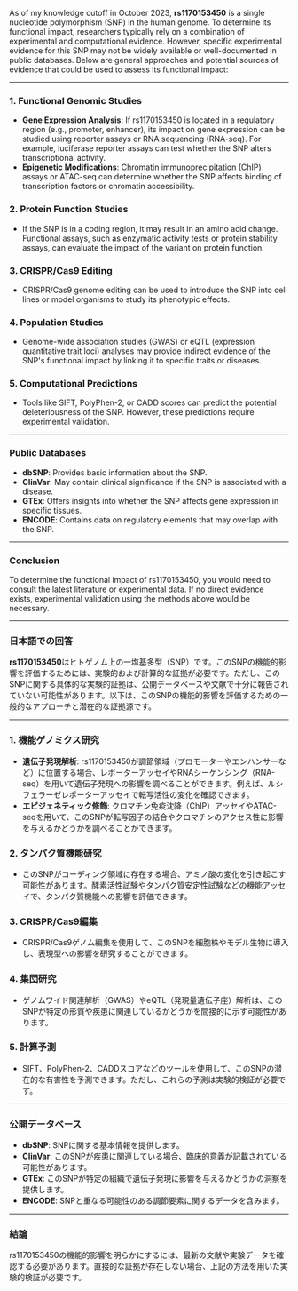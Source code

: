 As of my knowledge cutoff in October 2023, **rs1170153450** is a single nucleotide polymorphism (SNP) in the human genome. To determine its functional impact, researchers typically rely on a combination of experimental and computational evidence. However, specific experimental evidence for this SNP may not be widely available or well-documented in public databases. Below are general approaches and potential sources of evidence that could be used to assess its functional impact:

---

### **1. Functional Genomic Studies**
- **Gene Expression Analysis**: If rs1170153450 is located in a regulatory region (e.g., promoter, enhancer), its impact on gene expression can be studied using reporter assays or RNA sequencing (RNA-seq). For example, luciferase reporter assays can test whether the SNP alters transcriptional activity.
- **Epigenetic Modifications**: Chromatin immunoprecipitation (ChIP) assays or ATAC-seq can determine whether the SNP affects binding of transcription factors or chromatin accessibility.

### **2. Protein Function Studies**
- If the SNP is in a coding region, it may result in an amino acid change. Functional assays, such as enzymatic activity tests or protein stability assays, can evaluate the impact of the variant on protein function.

### **3. CRISPR/Cas9 Editing**
- CRISPR/Cas9 genome editing can be used to introduce the SNP into cell lines or model organisms to study its phenotypic effects.

### **4. Population Studies**
- Genome-wide association studies (GWAS) or eQTL (expression quantitative trait loci) analyses may provide indirect evidence of the SNP's functional impact by linking it to specific traits or diseases.

### **5. Computational Predictions**
- Tools like SIFT, PolyPhen-2, or CADD scores can predict the potential deleteriousness of the SNP. However, these predictions require experimental validation.

---

### **Public Databases**
- **dbSNP**: Provides basic information about the SNP.
- **ClinVar**: May contain clinical significance if the SNP is associated with a disease.
- **GTEx**: Offers insights into whether the SNP affects gene expression in specific tissues.
- **ENCODE**: Contains data on regulatory elements that may overlap with the SNP.

---

### **Conclusion**
To determine the functional impact of rs1170153450, you would need to consult the latest literature or experimental data. If no direct evidence exists, experimental validation using the methods above would be necessary.

---

### **日本語での回答**

**rs1170153450**はヒトゲノム上の一塩基多型（SNP）です。このSNPの機能的影響を評価するためには、実験的および計算的な証拠が必要です。ただし、このSNPに関する具体的な実験的証拠は、公開データベースや文献で十分に報告されていない可能性があります。以下は、このSNPの機能的影響を評価するための一般的なアプローチと潜在的な証拠源です。

---

### **1. 機能ゲノミクス研究**
- **遺伝子発現解析**: rs1170153450が調節領域（プロモーターやエンハンサーなど）に位置する場合、レポーターアッセイやRNAシーケンシング（RNA-seq）を用いて遺伝子発現への影響を調べることができます。例えば、ルシフェラーゼレポーターアッセイで転写活性の変化を確認できます。
- **エピジェネティック修飾**: クロマチン免疫沈降（ChIP）アッセイやATAC-seqを用いて、このSNPが転写因子の結合やクロマチンのアクセス性に影響を与えるかどうかを調べることができます。

### **2. タンパク質機能研究**
- このSNPがコーディング領域に存在する場合、アミノ酸の変化を引き起こす可能性があります。酵素活性試験やタンパク質安定性試験などの機能アッセイで、タンパク質機能への影響を評価できます。

### **3. CRISPR/Cas9編集**
- CRISPR/Cas9ゲノム編集を使用して、このSNPを細胞株やモデル生物に導入し、表現型への影響を研究することができます。

### **4. 集団研究**
- ゲノムワイド関連解析（GWAS）やeQTL（発現量遺伝子座）解析は、このSNPが特定の形質や疾患に関連しているかどうかを間接的に示す可能性があります。

### **5. 計算予測**
- SIFT、PolyPhen-2、CADDスコアなどのツールを使用して、このSNPの潜在的な有害性を予測できます。ただし、これらの予測は実験的検証が必要です。

---

### **公開データベース**
- **dbSNP**: SNPに関する基本情報を提供します。
- **ClinVar**: このSNPが疾患に関連している場合、臨床的意義が記載されている可能性があります。
- **GTEx**: このSNPが特定の組織で遺伝子発現に影響を与えるかどうかの洞察を提供します。
- **ENCODE**: SNPと重なる可能性のある調節要素に関するデータを含みます。

---

### **結論**
rs1170153450の機能的影響を明らかにするには、最新の文献や実験データを確認する必要があります。直接的な証拠が存在しない場合、上記の方法を用いた実験的検証が必要です。
